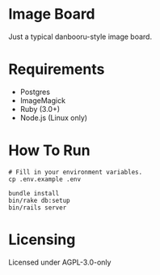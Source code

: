 # Image Board
Just a typical danbooru-style image board.

# Requirements
* Postgres
* ImageMagick
* Ruby (3.0+)
* Node.js (Linux only)

# How To Run
    # Fill in your environment variables.
    cp .env.example .env

    bundle install
    bin/rake db:setup
    bin/rails server

# Licensing
Licensed under AGPL-3.0-only
